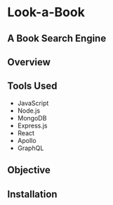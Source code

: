 # Look-a-Book
## A Book Search Engine

## Overview

## Tools Used
- JavaScript
- Node.js
- MongoDB
- Express.js
- React 
- Apollo
- GraphQL


## Objective

## Installation


